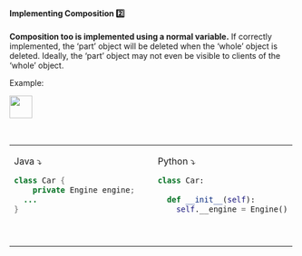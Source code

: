 <div id="title">

#### Implementing Composition :two:

</div>

<div id="body">

**Composition too is implemented using a normal variable.** If correctly implemented, the ‘part’ object will be deleted when the ‘whole’ object is deleted. Ideally, the ‘part’ object may not even be visible to clients of the ‘whole’ object.

<tip-box>

Example:

<img src="{{baseUrl}}/oopImplementation/composition/images/carEngine.png" height="40" />
<p/>

<table> 
<tr>
  <td valign="top">

Java :arrow_heading_down:
```java
class Car {
    private Engine engine;
  ...
}
```
  </td>
  <td>&nbsp;&nbsp;<br><br></td>
  <td valign="top">

Python :arrow_heading_down:
```python
class Car:
  
  def __init__(self):
    self.__engine = Engine()
```
  </td>
</tr>
</table>


</tip-box>

</div>

<div id="extras">
</div>